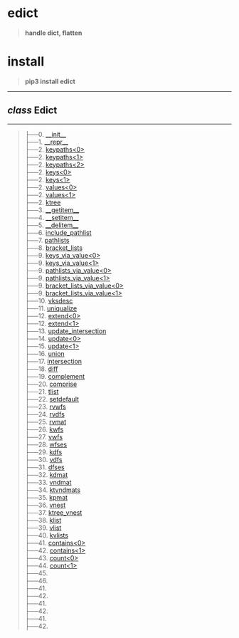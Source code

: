 # edict

>__handle dict, flatten__

# install 

>__pip3 install edict__

-----------------------------------------------------------------------

## _class_ Edict
-----------------------------------------------------------------------
>├──0. [\_\_init\_\_](edict/Images/__init__.0.png) <br>
├──1. [\_\_repr\_\_](edict/Images/__repr__.0.png)  <br>
├──2. [keypaths\<0\>](edict/Images/keypaths.0.png)  <br>
├──2. [keypaths\<1\>](edict/Images/keypaths.1.png)  <br>
├──2. [keypaths\<2\>](edict/Images/keypaths.2.png)  <br>
├──2. [keys\<0\>](edict/Images/keys.0.png)  <br>
├──2. [keys\<1\>](edict/Images/keys.1.png)  <br>
├──2. [values\<0\>](edict/Images/values.0.png)  <br>
├──2. [values\<1\>](edict/Images/values.1.png)  <br>
├──2. [ktree](edict/Images/ktree.0.png)  <br>
├──3. [\_\_getitem\_\_](edict/Images/__getitem__.0.png)  <br>
├──4. [\_\_setitem\_\_](edict/Images/__setitem__.0.png)  <br>
├──5. [\_\_delitem\_\_](edict/Images/__delitem__.0.png)  <br>
├──6. [include_pathlist](edict/Images/include_pathlist.0.png)  <br>
├──7. [pathlists](edict/Images/pathlists.0.png)  <br>
├──8. [bracket_lists](edict/Images/bracket_lists.0.png)  <br>
├──9. [keys_via_value\<0\>](edict/Images/keys_via_value.0.png)  <br>
├──9. [keys_via_value\<1\>](edict/Images/keys_via_value.1.png)  <br>
├──9. [pathlists_via_value\<0\>](edict/Images/keys_via_value.0.png)  <br>
├──9. [pathlists_via_value\<1\>](edict/Images/keys_via_value.1.png)  <br>
├──9. [bracket_lists_via_value\<0\>](edict/Images/bracket_lists_via_value.0.png)  <br>
├──9. [bracket_lists_via_value\<1\>](edict/Images/bracket_lists_via_value.1.png)  <br>
├──10. [vksdesc](edict/Images/vksdesc.0.png)  <br>
├──11. [uniqualize](edict/Images/uniqualize.0.png)  <br>
├──12. [extend\<0\>](edict/Images/extend.0.png)  <br>
├──12. [extend\<1\>](edict/Images/extend.1.png)  <br>
├──13. [update_intersection](edict/Images/update_intersection.0.png)  <br>
├──14. [update\<0\>](edict/Images/update.0.png)  <br>
├──15. [update\<1\>](edict/Images/update.1.png)  <br>
├──16. [union](edict/Images/union.0.png)  <br>
├──17. [intersection](edict/Images/intersection.0.png)  <br>
├──18. [diff](edict/Images/diff.0.png)  <br>
├──19. [complement](edict/Images/complement.0.png)  <br>
├──20. [comprise](edict/Images/comprise.0.png)  <br>
├──21. [tlist](edict/Images/tlist.0.png)  <br>
├──22. [setdefault](edict/Images/setdefault.0.png)  <br>
├──23. [rvwfs](edict/Images/rvwfs.0.png)  <br>
├──24. [rvdfs](edict/Images/rvdfs.0.png)  <br>
├──25. [rvmat](edict/Images/rvmat.0.png)  <br>
├──26. [kwfs](edict/Images/wfs.0.png)  <br>
├──27. [vwfs](edict/Images/wfs.0.png)  <br>
├──28. [wfses](edict/Images/wfs.0.png)  <br>
├──29. [kdfs](edict/Images/dfs.0.png)  <br>
├──30. [vdfs](edict/Images/dfs.0.png)  <br>
├──31. [dfses](edict/Images/dfs.0.png)  <br>
├──32. [kdmat](edict/Images/kdmat.0.png)  <br>
├──33. [vndmat](edict/Images/vndmat.0.png)  <br>
├──34. [ktvndmats](edict/Images/ktvndmats.0.png)  <br>
├──35. [kpmat](edict/Images/kpmat.0.png)  <br>
├──36. [vnest](edict/Images/vnest.0.png)  <br>
├──37. [ktree_vnest](edict/Images/ktree_vnest.0.png)  <br>
├──38. [klist](edict/Images/klist.0.png)  <br>
├──39. [vlist](edict/Images/vlist.0.png)  <br>
├──40. [kvlists](edict/Images/kvlists.0.png)  <br>
├──41. [contains\<0\>](edict/Images/contains.0.png)  <br>
├──42. [contains\<1\>](edict/Images/contains.1.png)  <br>
├──43. [count\<0\>](edict/Images/count.0.png)  <br>
├──44. [count\<1\>](edict/Images/count.1.png)  <br>
├──45. [](edict/Images/.0.png)  <br>
├──46. [](edict/Images/.0.png)  <br>
├──41. [](edict/Images/.0.png)  <br>
├──42. [](edict/Images/.0.png)  <br>
├──41. [](edict/Images/.0.png)  <br>
├──42. [](edict/Images/.0.png)  <br>
├──41. [](edict/Images/.0.png)  <br>
├──42. [](edict/Images/.0.png)  <br>
